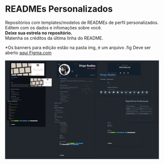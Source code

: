 # READMEs Personalizados

Repositórios com templates/modelos de READMEs de perfil personalizados.<br>
Editem com os dados e infomações sobre você.<br>
<b>Deixe sua estrela no repositório.</b><br>
Matenha os créditos da última linha do README.

*Os banners para edição estão na pasta img, é um arquivo .fig
Deve ser aberto [aqui Figma.com](https://www.figma.com)<br><br>
![Banner](./img/readme-2.png)
